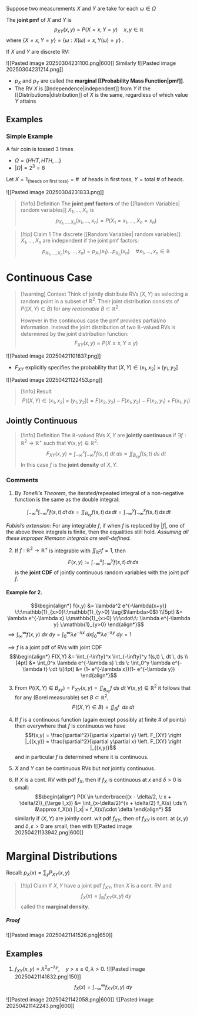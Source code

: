 Suppose two measurements $X$ and $Y$ are take for each $\omega \in \Omega$

The **joint pmf** of $X$ and $Y$ is 
$$p_{XY}(x,y) = P(X=x,Y=y)\quad x,y\in \mathbb{R}$$
where $\{X=x, Y=y\} = \{\omega: X(\omega)= x, Y(\omega)=y\}$ .

If $X$ and $Y$ are discrete RV:

![[Pasted image 20250304231100.png|600]]
Similarly
![[Pasted image 20250304231214.png]]

- $p_X$ and $p_Y$ are called the **marginal [[Probability Mass Function|pmf]]**.
- The RV $X$ is [[Independence|independent]] from $Y$ if the [[Distributions|distribution]] of $X$ is the same, regardless of which value $Y$ attains

## Examples

### Simple Example
A fair coin is tossed 3 times

- $\Omega = \{HHT, HTH, ...\}$
- $|\Omega| = 2^3 = 8$ 

Let $X = 1_{\{\text{heads on first toss}\}} = \# \:\: \text{of heads in first toss}$,  $Y = \text{total}\:\#\:\text{of heads}$.

![[Pasted image 20250304231833.png]]

>[!info] Definition
>The **joint pmf factors** of the [[Random Variables| random variables]] $X_1,...,X_n$ is 
>$$p_{X_1,...,X_n}(x_1,...,x_n) = P(X_1=x_1,...,X_n=x_n)$$

>[!tip] Claim 1
>The discrete [[Random Variables| random variables]] $X_1,...,X_n$ are independent if the joint pmf factors:
>$$p_{X_1,...,X_n}(x_1,...,x_n) = p_{X_1}(x_1)...p_{X_n}(x_n)\quad \forall x_1,...,x_n \in \mathbb{R}$$ 



 
# Continuous Case

>[!warning] Context
>Think of jointly distribute RVs $(X,Y)$ as selecting a random point in a subset of $\mathbb{R}^2$. Their joint distribution consists of $P((X,Y) \in B)$ for any *reasonable* $B \subset \mathbb{R}^2$. 
>
>However in the continuous case the pmf provides partial/no information. Instead the joint distribution of two $\mathbb{R}$-valued RVs is determined by the joint distribution function:
>$$F_{XY}(x,y) = P(X\leq x, Y \leq y)$$

![[Pasted image 20250421101837.png]]

- $F_{XY}$ explicitly specifies the probability that $(X,Y) \in (x_1,x_2] \times (y_1,y_2]$ 

![[Pasted image 20250421122453.png]]

>[!info]  Result
>$$P((X,Y) \in (x_1,x_2] \times (y_1,y_2]) = F(x_2,y_2) - F(x_1,y_2) - F(x_2,y_1) + F(x_1,y_1)$$ 

## Jointly Continuous 

>[!info] Definition
>The $\mathbb{R}$-valued RVs $X,Y$ are **jointly continuous** if $\exists f:\mathbb{R}^2 \to \mathbb{R}^+$ such that $\forall (x,y) \in \mathbb{R}^2$:
>$$F_{XY}(x,y) = \int_{-\infty}^x \int_{-\infty}^y f(s,t) \: dt\:ds = \iint_{B_{xy}} f(s,t) \:ds\:dt$$
>In this case $f$ is the **joint density** of $X,Y$.

### Comments

1. By *Tonelli’s Theorem*, the iterated/repeated integral of a non-negative function is the same as the double integral:

$$
\int_{-\infty}^x \int_{-\infty}^y f(s,t) \, dt \, ds = \iint_{B_{xy}} f(s,t) \, ds \, dt = \int_{-\infty}^y \int_{-\infty}^x f(s,t) \, ds \, dt
$$

*Fubini’s extension*: For any integrable $f$, if when $f$ is replaced by $|f|$, one of the above three integrals is finite, then the equalities still hold. _Assuming all these improper Riemann integrals are well-defined._


2. If $f : \mathbb{R}^2 \to \mathbb{R}^+$ is integrable with $\iint_{\mathbb{R}^2} f = 1,$ then
$$
F(x, y) := \int_{-\infty}^x \int_{-\infty}^y f(s,t) \, dt \, ds
$$
	is the **joint CDF** of jointly continuous random variables with the joint pdf $f$.

#### Example for 2.
$$\begin{align*}
f(x,y) &= \lambda^2 e^{-\lambda(x+y)} \:\:\mathbb{1}_{x>0}\:\mathbb{1}_{y>0} \tag{$\lambda>0$} \\[5pt]
&= \lambda e^{-\lambda x} \:\mathbb{1}_{x>0} \:\:\cdot\:\: \lambda e^{-\lambda y} \:\mathbb{1}_{y>0}
\end{align*}$$ $\implies \int_{\infty}^{\infty}f(x,y) \:dx\:dy = \int_0^\infty \lambda e^{-\lambda x} \:dx\int_0^\infty \lambda e^{-\lambda y} \:dy = 1$

$\implies f$ is a joint pdf of RVs with joint CDF
$$\begin{align*}
F(X,Y) &= \int_{-\infty}^x \int_{-\infty}^y f(s,t) \, dt \, ds \\[4pt]
&= \int_0^x \lambda e^{-\lambda s} \:ds \: \int_0^y \lambda e^{-\lambda t} \:dt \\[4pt]
 &= (1- e^{-\lambda x})(1- e^{-\lambda y})
\end{align*}$$

3. From $P((X,Y) \in B_{xy}) = F_{XY}(x,y) = \iint_{B_{xy}}f\:ds\:dt$  $\forall (x,y) \in \mathbb{R}^2$ it follows that for any (Borel measurable) set $B \subset \mathbb{R}^2$,
	$$P((X,Y) \in B) = \iint_Bf\:\:ds\:dt$$
4. If $f$ is a continuous function (again except possibly at finite # of points) then everywhere that $f$ is continuous we have 
	$$f(x,y) = \frac{\partial^2}{\partial x\partial y} \left. F_{XY} \right |_{(x,y)} = \frac{\partial^2}{\partial y\partial x} \left. F_{XY} \right |_{(x,y)}$$
	 and in particular $f$ is determined where it is continuous.

5. $X$ and $Y$ can be continuous RVs but *not* jointly continuous.

6. If $X$ is a cont. RV with pdf $f_X$, then if $f_X$ is continuous at $x$ and $\delta >0$ is small:
	$$\begin{align*}
P(X \in \underbrace{(x - \delta/2, \: x + \delta/2)}_{\large I_x}) &= \int_{x-\delta/2}^{x + \delta/2} f_X(s) \:ds \\
&\approx f_X(x) |I_x| = f_X(x)\cdot \delta
\end{align*} $$
	similarly if $(X,Y)$ are jointly cont. wit pdf $f_{XY}$, then of $f_{XY}$ is cont. at $(x,y)$ and $\delta,\varepsilon>0$ are small, then with
	![[Pasted image 20250421133942.png|600]]



# Marginal Distributions

Recall: $p_X(x) = \sum_y P_{XY}(x,y)$ 

>[!tip] Claim 
>If $X,Y$ have a joint pdf $f_{XY}$, then $X$ is a cont. RV and 
>$$f_X(x) = \int_\mathbb{R}f_{XY}(x,y) \:dy$$ 
>called the **marginal density**.
##### Proof
![[Pasted image 20250421141526.png|650]]


## Examples

1. $f_{XY}(x,y) = \lambda^2 e^{-\lambda y}, \quad y>x \geq 0, \lambda >0$.                               ![[Pasted image 20250421141832.png|150]]
	 $$f_X(x) = \int_{-\infty}^{\infty} f_{XY}(x,y) \:dy$$

![[Pasted image 20250421142058.png|600]]
![[Pasted image 20250421142243.png|600]]

